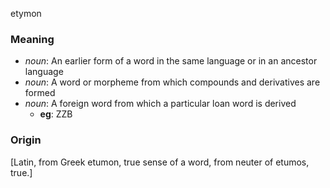 etymon
### Meaning
+ _noun_:  An earlier form of a word in the same language or in an ancestor language
+ _noun_: A word or morpheme from which compounds and derivatives are formed
+ _noun_:  A foreign word from which a particular loan word is derived
	+ __eg__: ZZB

### Origin

[Latin, from Greek etumon, true sense of a word, from neuter of etumos, true.]
